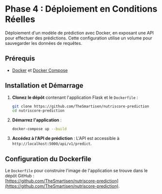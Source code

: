 # Phase 4 : Déploiement en Conditions Réelles

Déploiement d'un modèle de prédiction avec Docker, en exposant une API pour effectuer des prédictions. Cette configuration utilise un volume pour sauvegarder les données de requêtes.

## Prérequis

- [Docker](https://docs.docker.com/get-docker/) et [Docker Compose](https://docs.docker.com/compose/install/)

## Installation et Démarrage

1. **Clonez le dépôt** contenant l'application Flask et le `Dockerfile` :
   ```bash
   git clone https://github.com/TheSmartisen/nutriscore-prediction
   cd nutriscore-prediction
   ```

2. **Démarrez l'application** :
   ```bash
   docker-compose up --build
   ```

3. **Accédez à l'API de prédiction** :
   L'API est accessible à `http://localhost:5000/api/v1/predict`.

## Configuration du Dockerfile

Le `Dockerfile` pour construire l'image de l'application se trouve dans le dépôt GitHub :  
[https://github.com/TheSmartisen/nutriscore-prediction](https://github.com/TheSmartisen/nutriscore-prediction).
